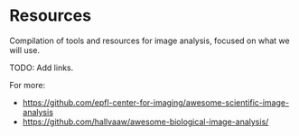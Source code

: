 # Resources

Compilation of tools and resources for image analysis, focused on what we will use.

TODO: Add links.

For more:
- https://github.com/epfl-center-for-imaging/awesome-scientific-image-analysis
- https://github.com/hallvaaw/awesome-biological-image-analysis/
